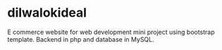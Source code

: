 # dilwalokideal
E commerce website for web development mini project using bootstrap template. Backend in php and database in MySQL.
